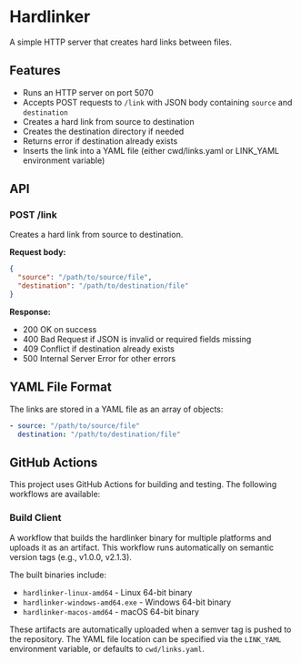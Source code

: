 # Hardlinker

A simple HTTP server that creates hard links between files.

## Features

- Runs an HTTP server on port 5070
- Accepts POST requests to `/link` with JSON body containing `source` and `destination`
- Creates a hard link from source to destination
- Creates the destination directory if needed
- Returns error if destination already exists
- Inserts the link into a YAML file (either cwd/links.yaml or LINK_YAML environment variable)

## API

### POST /link

Creates a hard link from source to destination.

**Request body:**
```json
{
  "source": "/path/to/source/file",
  "destination": "/path/to/destination/file"
}
```

**Response:**
- 200 OK on success
- 400 Bad Request if JSON is invalid or required fields missing
- 409 Conflict if destination already exists
- 500 Internal Server Error for other errors

## YAML File Format

The links are stored in a YAML file as an array of objects:

```yaml
- source: "/path/to/source/file"
  destination: "/path/to/destination/file"
```

## GitHub Actions

This project uses GitHub Actions for building and testing. The following workflows are available:

### Build Client
A workflow that builds the hardlinker binary for multiple platforms and uploads it as an artifact. This workflow runs automatically on semantic version tags (e.g., v1.0.0, v2.1.3).

The built binaries include:
- `hardlinker-linux-amd64` - Linux 64-bit binary
- `hardlinker-windows-amd64.exe` - Windows 64-bit binary
- `hardlinker-macos-amd64` - macOS 64-bit binary

These artifacts are automatically uploaded when a semver tag is pushed to the repository.
The YAML file location can be specified via the `LINK_YAML` environment variable, or defaults to `cwd/links.yaml`.